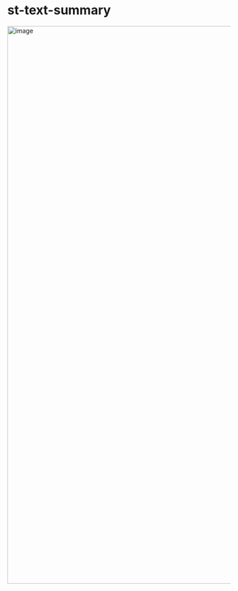 # st-text-summary

<img width="1259" alt="image" src="https://github.com/jeonck/st-text-summary/assets/11763994/829af6db-072a-4fc0-9046-ba8365d9a145">
